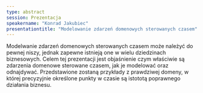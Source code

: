 ```yaml
---
type: abstract
session: Prezentacja
speakername: "Konrad Jakubiec"
presentationtitle: "Modelowanie zdarzeń domenowych sterowanych czasem"
---
```

Modelwanie zdarzeń domenowych sterowanych czasem może należyć do pewnej niszy, jednak zapewne istnieją one w wielu dziedzinach biznesowych. Celem tej prezentacji jest objaśnienie czym właściwie są zdarzenia domenowe sterowane czasem, jak je modelować oraz odnajdywać. Przedstawione zostaną przykłady z prawdziwej domeny, w której precyzyjnie określone punkty w czasie są istototą poprawnego działania biznesu.
